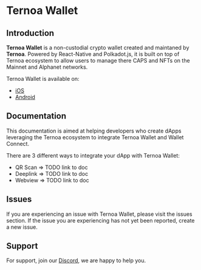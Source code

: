 
# Ternoa Wallet

## Introduction

**Ternoa Wallet** is a non-custodial crypto wallet created and maintaned by **Ternoa**. Powered by React-Native and Polkadot.js, it is built on top of Ternoa ecosystem to allow users to manage there CAPS and NFTs on the Mainnet and Alphanet networks.

Ternoa Wallet is available on:
- [iOS](https://apps.apple.com/us/app/ternoa-wallet/id1562180877)
- [Android](https://play.google.com/store/apps/details?id=com.ternoa.wallet.prod&gl=US)

## Documentation

This documentation is aimed at helping developers who create dApps leveraging the Ternoa ecosystem to integrate Ternoa Wallet and Wallet Connect.

There are 3 different ways to integrate your dApp with Ternoa Wallet:

- QR Scan => TODO link to doc
- Deeplink => TODO link to doc
- Webview => TODO link to doc


## Issues

If you are experiencing an issue with Ternoa Wallet, please visit the issues section. If the issue you are experiencing has not yet been reported, create a new issue.

## Support

For support, join our [Discord](https://discord.com/invite/cNZTGtGJNR), we are happy to help you.
